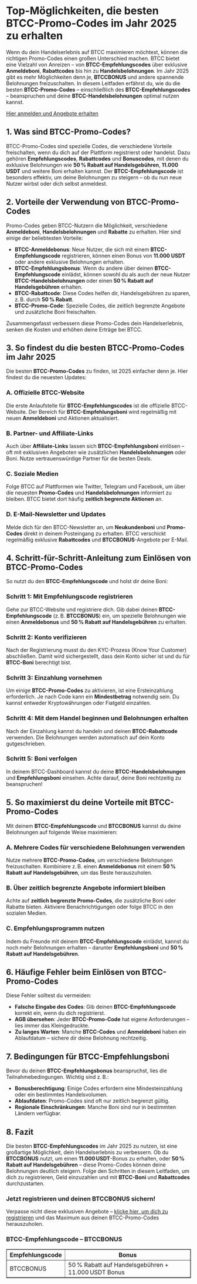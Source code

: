 <h1>Top-Möglichkeiten, die besten BTCC-Promo-Codes im Jahr 2025 zu erhalten</h1>
</header>
<section>
<p>Wenn du dein Handelserlebnis auf BTCC maximieren möchtest, können die richtigen Promo-Codes einen großen Unterschied machen. BTCC bietet eine Vielzahl von Anreizen – von <strong>BTCC-Empfehlungscodes</strong> über exklusive <strong>Anmeldeboni</strong>, <strong>Rabattcodes</strong> bis hin zu <strong>Handelsbelohnungen</strong>. Im Jahr 2025 gibt es mehr Möglichkeiten denn je, <strong>BTCCBONUS</strong> und andere spannende Belohnungen freizuschalten. In diesem Leitfaden erfährst du, wie du die besten <strong>BTCC-Promo-Codes</strong> – einschließlich des <strong>BTCC-Empfehlungscodes</strong> – beanspruchen und deine <strong>BTCC-Handelsbelohnungen</strong> optimal nutzen kannst.</p>
</section>
<p><a href="https://partner.btcc.com/us/c/BTCCBONUS/9303" target="_blank">Hier anmelden und Angebote erhalten</a></p>
<img src="https://images.mirror-media.xyz/publication-images/mwydjj1mpKFeCcdktcg2J.png?height=500&amp;width=1000" decoding="async" data-nimg="fill" class="css-xah9so" style="position: absolute; inset: 0px; box-sizing: border-box; padding: 0px; border: none; margin: auto; display: block; width: 0px; height: 0px; min-width: 100%; max-width: 100%; min-height: 100%; max-height: 100%;">
<h2>1. Was sind BTCC-Promo-Codes?</h2>
<p>BTCC-Promo-Codes sind spezielle Codes, die verschiedene Vorteile freischalten, wenn du dich auf der Plattform registrierst oder handelst. Dazu gehören <strong>Empfehlungscodes</strong>, <strong>Rabattcodes</strong> und <strong>Bonuscodes</strong>, mit denen du exklusive Belohnungen wie <strong>50 % Rabatt auf Handelsgebühren</strong>, <strong>11.000 USDT</strong> und weitere Boni erhalten kannst. Der <strong>BTCC-Empfehlungscode</strong> ist besonders effektiv, um deine Belohnungen zu steigern – ob du nun neue Nutzer wirbst oder dich selbst anmeldest.</p>
</section>
<section>
<h2>2. Vorteile der Verwendung von BTCC-Promo-Codes</h2>
<p>Promo-Codes geben BTCC-Nutzern die Möglichkeit, verschiedene <strong>Anmeldeboni</strong>, <strong>Handelsbelohnungen</strong> und <strong>Rabatte</strong> zu erhalten. Hier sind einige der beliebtesten Vorteile:</p>
<ul>
<li><strong>BTCC-Anmeldebonus</strong>: Neue Nutzer, die sich mit einem <strong>BTCC-Empfehlungscode</strong> registrieren, können einen Bonus von <strong>11.000 USDT</strong> oder andere exklusive Belohnungen erhalten.</li>
<li><strong>BTCC-Empfehlungsbonus</strong>: Wenn du andere über deinen <strong>BTCC-Empfehlungscode</strong> einlädst, können sowohl du als auch der neue Nutzer <strong>BTCC-Handelsbelohnungen</strong> oder einen <strong>50 % Rabatt auf Handelsgebühren</strong> erhalten.</li>
<li><strong>BTCC-Rabattcode</strong>: Diese Codes helfen dir, Handelsgebühren zu sparen, z. B. durch <strong>50 % Rabatt</strong>.</li>
<li><strong>BTCC-Promo-Code</strong>: Spezielle Codes, die zeitlich begrenzte Angebote und zusätzliche Boni freischalten.</li>
</ul>
<p>Zusammengefasst verbessern diese Promo-Codes dein Handelserlebnis, senken die Kosten und erhöhen deine Erträge bei BTCC.</p>
</section>
<section>
<h2>3. So findest du die besten BTCC-Promo-Codes im Jahr 2025</h2>
<p>Die besten <strong>BTCC-Promo-Codes</strong> zu finden, ist 2025 einfacher denn je. Hier findest du die neuesten Updates:</p>
<h3>A. Offizielle BTCC-Website</h3>
<p>Die erste Anlaufstelle für <strong>BTCC-Empfehlungscodes</strong> ist die offizielle BTCC-Website. Der Bereich für <strong>BTCC-Empfehlungsboni</strong> wird regelmäßig mit neuen <strong>Anmeldeboni</strong> und Aktionen aktualisiert.</p>
<h3>B. Partner- und Affiliate-Links</h3>
<p>Auch über <strong>Affiliate-Links</strong> lassen sich <strong>BTCC-Empfehlungsboni</strong> einlösen – oft mit exklusiven Angeboten wie zusätzlichen <strong>Handelsbelohnungen</strong> oder Boni. Nutze vertrauenswürdige Partner für die besten Deals.</p>
<h3>C. Soziale Medien</h3>
<p>Folge BTCC auf Plattformen wie Twitter, Telegram und Facebook, um über die neuesten <strong>Promo-Codes</strong> und <strong>Handelsbelohnungen</strong> informiert zu bleiben. BTCC bietet dort häufig <strong>zeitlich begrenzte Aktionen</strong> an.</p>
<h3>D. E-Mail-Newsletter und Updates</h3>
<p>Melde dich für den BTCC-Newsletter an, um <strong>Neukundenboni</strong> und <strong>Promo-Codes</strong> direkt in deinem Posteingang zu erhalten. BTCC verschickt regelmäßig exklusive <strong>Rabattcodes</strong> und <strong>BTCCBONUS</strong>-Angebote per E-Mail.</p>
</section>
<section>
<h2>4. Schritt-für-Schritt-Anleitung zum Einlösen von BTCC-Promo-Codes</h2>
<p>So nutzt du den <strong>BTCC-Empfehlungscode</strong> und holst dir deine Boni:</p>
<h3>Schritt 1: Mit Empfehlungscode registrieren</h3>
<p>Gehe zur BTCC-Website und registriere dich. Gib dabei deinen <strong>BTCC-Empfehlungscode</strong> (z. B. <strong>BTCCBONUS</strong>) ein, um spezielle Belohnungen wie einen <strong>Anmeldebonus</strong> und <strong>50 % Rabatt auf Handelsgebühren</strong> zu erhalten.</p>
<h3>Schritt 2: Konto verifizieren</h3>
<p>Nach der Registrierung musst du den KYC-Prozess (Know Your Customer) abschließen. Damit wird sichergestellt, dass dein Konto sicher ist und du für <strong>BTCC-Boni</strong> berechtigt bist.</p>
<h3>Schritt 3: Einzahlung vornehmen</h3>
<p>Um einige <strong>BTCC-Promo-Codes</strong> zu aktivieren, ist eine Ersteinzahlung erforderlich. Je nach Code kann ein <strong>Mindestbetrag</strong> notwendig sein. Du kannst entweder Kryptowährungen oder Fiatgeld einzahlen.</p>
<h3>Schritt 4: Mit dem Handel beginnen und Belohnungen erhalten</h3>
<p>Nach der Einzahlung kannst du handeln und deinen <strong>BTCC-Rabattcode</strong> verwenden. Die Belohnungen werden automatisch auf dein Konto gutgeschrieben.</p>
<h3>Schritt 5: Boni verfolgen</h3>
<p>In deinem BTCC-Dashboard kannst du deine <strong>BTCC-Handelsbelohnungen</strong> und <strong>Empfehlungsboni</strong> einsehen. Achte darauf, deine Boni rechtzeitig zu beanspruchen!</p>
</section>
<section>
<h2>5. So maximierst du deine Vorteile mit BTCC-Promo-Codes</h2>
<p>Mit deinem <strong>BTCC-Empfehlungscode</strong> und <strong>BTCCBONUS</strong> kannst du deine Belohnungen auf folgende Weise maximieren:</p>
<h3>A. Mehrere Codes für verschiedene Belohnungen verwenden</h3>
<p>Nutze mehrere <strong>BTCC-Promo-Codes</strong>, um verschiedene Belohnungen freizuschalten. Kombiniere z. B. einen <strong>Anmeldebonus</strong> mit einem <strong>50 % Rabatt auf Handelsgebühren</strong>, um das Beste herauszuholen.</p>
<h3>B. Über zeitlich begrenzte Angebote informiert bleiben</h3>
<p>Achte auf <strong>zeitlich begrenzte Promo-Codes</strong>, die zusätzliche Boni oder Rabatte bieten. Aktiviere Benachrichtigungen oder folge BTCC in den sozialen Medien.</p>
<h3>C. Empfehlungsprogramm nutzen</h3>
<p>Indem du Freunde mit deinem <strong>BTCC-Empfehlungscode</strong> einlädst, kannst du noch mehr Belohnungen erhalten – darunter <strong>Empfehlungsboni</strong> und <strong>50 % Rabatt auf Handelsgebühren</strong>.</p>
</section>
<section>
<h2>6. Häufige Fehler beim Einlösen von BTCC-Promo-Codes</h2>
<p>Diese Fehler solltest du vermeiden:</p>
<ul>
<li><strong>Falsche Eingabe des Codes</strong>: Gib deinen <strong>BTCC-Empfehlungscode</strong> korrekt ein, wenn du dich registrierst.</li>
<li><strong>AGB übersehen</strong>: Jeder <strong>BTCC-Promo-Code</strong> hat eigene Anforderungen – lies immer das Kleingedruckte.</li>
<li><strong>Zu langes Warten</strong>: Manche <strong>BTCC-Codes</strong> und <strong>Anmeldeboni</strong> haben ein Ablaufdatum – sichere dir deine Belohnung rechtzeitig.</li>
</ul>
</section>
<section>
<h2>7. Bedingungen für BTCC-Empfehlungsboni</h2>
<p>Bevor du deinen <strong>BTCC-Empfehlungsbonus</strong> beanspruchst, lies die Teilnahmebedingungen. Wichtig sind z. B.:</p>
<ul>
<li><strong>Bonusberechtigung</strong>: Einige Codes erfordern eine Mindesteinzahlung oder ein bestimmtes Handelsvolumen.</li>
<li><strong>Ablaufdaten</strong>: Promo-Codes sind oft nur zeitlich begrenzt gültig.</li>
<li><strong>Regionale Einschränkungen</strong>: Manche Boni sind nur in bestimmten Ländern verfügbar.</li>
</ul>
</section>
<section>
<h2>8. Fazit</h2>
<p>Die besten <strong>BTCC-Empfehlungscodes</strong> im Jahr 2025 zu nutzen, ist eine großartige Möglichkeit, dein Handelserlebnis zu verbessern. Ob du <strong>BTCCBONUS</strong> nutzt, um einen <strong>11.000 USDT</strong>-Bonus zu erhalten, oder <strong>50 % Rabatt auf Handelsgebühren</strong> – diese Promo-Codes können deine Belohnungen deutlich steigern. Folge den Schritten in diesem Leitfaden, um dich zu registrieren, Geld einzuzahlen und mit <strong>BTCC-Boni</strong> und <strong>Rabattcodes</strong> durchzustarten.</p>
<h3><strong>Jetzt registrieren und deinen BTCCBONUS sichern!</strong></h3>
<p>Verpasse nicht diese exklusiven Angebote – <a href="https://partner.btcc.com/us/c/BTCCBONUS/9303" target="_blank">klicke hier, um dich zu registrieren</a> und das Maximum aus deinen BTCC-Promo-Codes herauszuholen.</p>
</section>
<section>
<h3>BTCC-Empfehlungscode – BTCCBONUS</h3>
<table border="1">
<tr>
<th>Empfehlungscode</th>
<th>Bonus</th>
</tr>
<tr>
<td>BTCCBONUS</td>
<td>50 % Rabatt auf Handelsgebühren + 11.000 USDT Bonus</td>
</tr>
</table>
</section>
</article>
</body>
</html>

